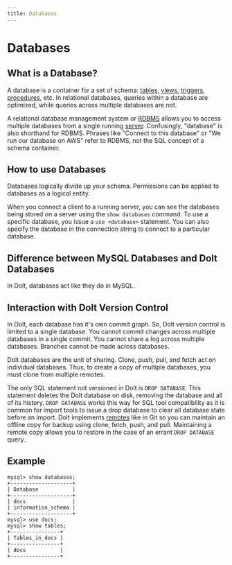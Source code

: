 ```yaml
---
title: Databases
---
```


# Databases

## What is a Database?

A database is a container for a set of schema: [tables](./table.md), [views](./views.md), [triggers](./triggers.md), [procedures](./procedures.md), etc. In relational databases, queries within a database are optimized, while queries across multiple databases are not. 

A relational database management system or [RDBMS](../rdbms/README.md) allows you to access multiple databases from a single running [server](../rdbms/server.md). Confusingly, "database" is also shorthand for RDBMS. Phrases like "Connect to this database" or "We run our database on AWS" refer to RDBMS, not the SQL concept of a schema container. 

## How to use Databases

Databases logically divide up your schema. Permissions can be applied to databases as a logical entity.

When you connect a client to a running server, you can see the databases being stored on a server using the `show databases` command. To use a specific database, you issue a `use <database>` statement. You can also specify the database in the connection string to connect to a particular database.

## Difference between MySQL Databases and Dolt Databases

In Dolt, databases act like they do in MySQL.

## Interaction with Dolt Version Control

In Dolt, each database has it's own commit graph. So, Dolt version control is limited to a single database. You cannot commit changes across multiple databases in a single commit. You cannot share a log across multiple databases. Branches cannot be made across databases.

Dolt databases are the unit of sharing. Clone, push, pull, and fetch act on individual databases. Thus, to create a copy of multiple databases, you must clone from multiple remotes. 

The only SQL statement not versioned in Dolt is `DROP DATABASE`. This statement deletes the Dolt database on disk, removing the database and all of its history. `DROP DATABASE` works this way for SQL tool compatibility as it is common for import tools to issue a drop database to clear all database state before an import. Dolt implements [remotes](../git/remotes.md) like in Git so you can maintain an offline copy for backup using clone, fetch, push, and pull. Maintaining a remote copy allows you to restore in the case of an errant `DROP DATABASE` query.

## Example

```
mysql> show databases;
+--------------------+
| Database           |
+--------------------+
| docs               |
| information_schema |
+--------------------+
mysql> use docs;
mysql> show tables;
+----------------+
| Tables_in_docs |
+----------------+
| docs           |
+----------------+
```